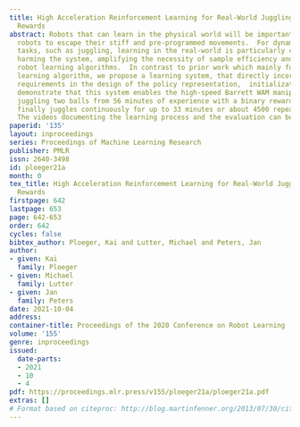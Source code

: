 ```yaml
---
title: High Acceleration Reinforcement Learning for Real-World Juggling with Binary
  Rewards
abstract: Robots that can learn in the physical world will be important to enable
  robots to escape their stiff and pre-programmed movements.  For dynamic high-acceleration
  tasks, such as juggling, learning in the real-world is particularly challenging  as  one  must  push  the  limits  of  the  robot  and  its  actuation  without
  harming the system, amplifying the necessity of sample efficiency and safety for
  robot learning algorithms.  In contrast to prior work which mainly focuses on the
  learning algorithm, we propose a learning system, that directly incorporates these
  requirements in the design of the policy representation,  initialization,  and optimization.  We
  demonstrate that this system enables the high-speed Barrett WAM manipulator to learn
  juggling two balls from 56 minutes of experience with a binary reward signal and
  finally juggles continuously for up to 33 minutes or about 4500 repeated catches.
  The videos documenting the learning process and the evaluation can be found at https://sites.google.com/view/jugglingbot
paperid: '135'
layout: inproceedings
series: Proceedings of Machine Learning Research
publisher: PMLR
issn: 2640-3498
id: ploeger21a
month: 0
tex_title: High Acceleration Reinforcement Learning for Real-World Juggling with Binary
  Rewards
firstpage: 642
lastpage: 653
page: 642-653
order: 642
cycles: false
bibtex_author: Ploeger, Kai and Lutter, Michael and Peters, Jan
author:
- given: Kai
  family: Ploeger
- given: Michael
  family: Lutter
- given: Jan
  family: Peters
date: 2021-10-04
address:
container-title: Proceedings of the 2020 Conference on Robot Learning
volume: '155'
genre: inproceedings
issued:
  date-parts:
  - 2021
  - 10
  - 4
pdf: https://proceedings.mlr.press/v155/ploeger21a/ploeger21a.pdf
extras: []
# Format based on citeproc: http://blog.martinfenner.org/2013/07/30/citeproc-yaml-for-bibliographies/
---
```

